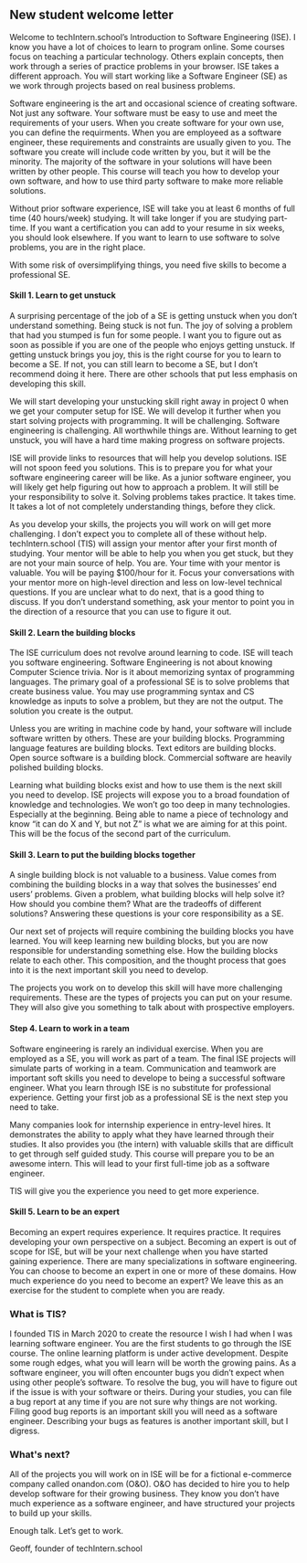 ## New student welcome letter

Welcome to techIntern.school’s Introduction to Software Engineering (ISE). I know you have a lot of choices to learn to program online. Some courses focus on teaching a particular technology. Others explain concepts, then work through a series of practice problems in your browser. ISE takes a different approach. You will start working like a Software Engineer (SE) as we work through projects based on real business problems.

Software engineering is the art and occasional science of creating software. Not just any software. Your software must be easy to use and meet the requirements of your users. When you create software for your own use, you can define the requirments. When you are employeed as a software engineer, these requirements and constraints are usually given to you. The software you create will include code written by you, but it will be the minority. The majority of the software in your solutions will have been written by other people. This course will teach you how to develop your own software, and how to use third party software to make more reliable solutions.

Without prior software experience, ISE will take you at least 6 months of full time (40 hours/week) studying. It will take longer if you are studying part-time. If you want a certification you can add to your resume in six weeks, you should look elsewhere. If you want to learn to use software to solve problems, you are in the right place.

With some risk of oversimplifying things, you need five skills to become a professional SE.

#### Skill 1. Learn to get unstuck

A surprising percentage of the job of a SE is getting unstuck when you don’t understand something. Being stuck is not fun. The joy of solving a problem that had you stumped is fun for some people. I want you to figure out as soon as possible if you are one of the people who enjoys getting unstuck. If getting unstuck brings you joy, this is the right course for you to learn to become a SE. If not, you can still learn to become a SE, but I don’t recommend doing it here. There are other schools that put less emphasis on developing this skill.

We will start developing your unstucking skill right away in project 0 when we get your computer setup for ISE. We will develop it further when you start solving projects with programming. It will be challenging. Software engineering is challenging. All worthwhile things are. Without learning to get unstuck, you will have a hard time making progress on software projects.

ISE will provide links to resources that will help you develop solutions. ISE will not spoon feed you solutions. This is to prepare you for what your software engineering career will be like. As a junior software engineer, you will likely get help figuring out how to approach a problem. It will still be your responsibility to solve it. Solving problems takes practice. It takes time. It takes a lot of not completely understanding things, before they click.

As you develop your skills, the projects you will work on will get more challenging. I don’t expect you to complete all of these without help. techIntern.school (TIS) will assign your mentor after your first month of studying. Your mentor will be able to help you when you get stuck, but they are not your main source of help. You are. Your time with your mentor is valuable. You will be paying \$100/hour for it. Focus your conversations with your mentor more on high-level direction and less on low-level technical questions. If you are unclear what to do next, that is a good thing to discuss. If you don’t understand something, ask your mentor to point you in the direction of a resource that you can use to figure it out.

#### Skill 2. Learn the building blocks

The ISE curriculum does not revolve around learning to code. ISE will teach you software engineering. Software Engineering is not about knowing Computer Science trivia. Nor is it about memorizing syntax of programming languages. The primary goal of a professional SE is to solve problems that create business value. You may use programming syntax and CS knowledge as inputs to solve a problem, but they are not the output. The solution you create is the output.

Unless you are writing in machine code by hand, your software will include software written by others. These are your building blocks. Programming language features are building blocks. Text editors are building blocks. Open source software is a building block. Commercial software are heavily polished building blocks.

Learning what building blocks exist and how to use them is the next skill you need to develop. ISE projects will expose you to a broad foundation of knowledge and technologies. We won’t go too deep in many technologies. Especially at the beginning. Being able to name a piece of technology and know “it can do X and Y, but not Z” is what we are aiming for at this point. This will be the focus of the second part of the curriculum.

#### Skill 3. Learn to put the building blocks together

A single building block is not valuable to a business. Value comes from combining the building blocks in a way that solves the businesses’ end users’ problems. Given a problem, what building blocks will help solve it? How should you combine them? What are the tradeoffs of different solutions? Answering these questions is your core responsibility as a SE.

Our next set of projects will require combining the building blocks you have learned. You will keep learning new building blocks, but you are now responsible for understanding something else. How the building blocks relate to each other. This composition, and the thought process that goes into it is the next important skill you need to develop.

The projects you work on to develop this skill will have more challenging requirements. These are the types of projects you can put on your resume. They will also give you something to talk about with prospective employers.

#### Step 4. Learn to work in a team

Software engineering is rarely an individual exercise. When you are employed as a SE, you will work as part of a team. The final ISE projects will simulate parts of working in a team. Communication and teamwork are important soft skills you need to develope to being a successful software engineer. What you learn through ISE is no substitute for professional experience. Getting your first job as a professional SE is the next step you need to take.

Many companies look for internship experience in entry-level hires. It demonstrates the ability to apply what they have learned through their studies. It also provides you (the intern) with valuable skills that are difficult to get through self guided study. This course will prepare you to be an awesome intern. This will lead to your first full-time job as a software engineer.

TIS will give you the experience you need to get more experience.

#### Skill 5. Learn to be an expert

Becoming an expert requires experience. It requires practice. It requires developing your own perspective on a subject. Becoming an expert is out of scope for ISE, but will be your next challenge when you have started gaining experience. There are many specializations in software engineering. You can choose to become an expert in one or more of these domains. How much experience do you need to become an expert? We leave this as an exercise for the student to complete when you are ready.

### What is TIS?

I founded TIS in March 2020 to create the resource I wish I had when I was learning software engineer. You are the first students to go through the ISE course. The online learning platform is under active development. Despite some rough edges, what you will learn will be worth the growing pains. As a software engineer, you will often encounter bugs you didn’t expect when using other people’s software. To resolve the bug, you will have to figure out if the issue is with your software or theirs. During your studies, you can file a bug report at any time if you are not sure why things are not working. Filing good bug reports is an important skill you will need as a software engineer. Describing your bugs as features is another important skill, but I digress.

### What's next?

All of the projects you will work on in ISE will be for a fictional e-commerce company called onandon.com (O&O). O&O has decided to hire you to help develop software for their growing business. They know you don’t have much experience as a software engineer, and have structured your projects to build up your skills.

Enough talk. Let’s get to work.

Geoff, founder of techIntern.school

